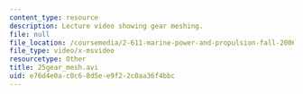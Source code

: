 ```yaml
---
content_type: resource
description: Lecture video showing gear meshing.
file: null
file_location: /coursemedia/2-611-marine-power-and-propulsion-fall-2006/e76d4e0ac0c68d5ee9f22c0aa36f4bbc_25gear_mesh.avi
file_type: video/x-msvideo
resourcetype: Other
title: 25gear_mesh.avi
uid: e76d4e0a-c0c6-8d5e-e9f2-2c0aa36f4bbc
---
```

